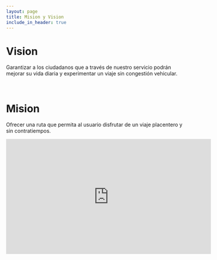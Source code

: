 ```yaml
---
layout: page
title: Mision y Vision
include_in_header: true
---
```


# Vision
Garantizar a los ciudadanos que a través de nuestro servicio podrán mejorar su vida diaria y experimentar un viaje sin congestión vehicular. 

<br>

# Mision
Ofrecer una ruta que permita al usuario disfrutar de un viaje  placentero y sin contratiempos.

<iframe width="560" height="315" src="https://www.youtube.com/embed/SrWZj81jGEI" frameborder="0" allow="accelerometer; autoplay; encrypted-media; gyroscope; picture-in-picture" allowfullscreen></iframe>